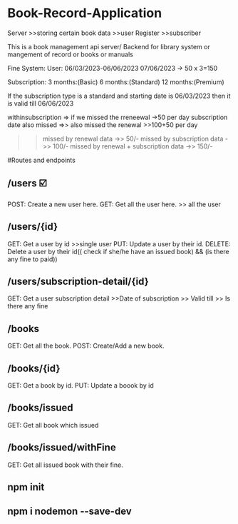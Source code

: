 # Book-Record-Application

Server >>storing certain book data >>user Register >>subscriber

This is a book management api server/ Backend for library system or mangement of record or books or manuals

Fine System:
User: 06/03/2023-06/06/2023
07/06/2023 -> 50 x 3=150

Subscription:
3 months:(Basic)
6 months:(Standard)
12 months:(Premium)

If the subscription type is a standard and starting date is 06/03/2023
then it is valid till 06/06/2023

withinsubscription => if we missed the rreneewal ->50 per day
subscription date also missed =>> also missed the renewal >>100+50 per day

> > missed by renewal data ->> 50/-
> > missed by subscription data ->> 100/-
> > missed by renewal + subscription data ->> 150/-

#Routes and endpoints

## /users ☑️

POST: Create a new user here.
GET: Get all the user here. >> all the user

## /users/{id}

GET: Get a user by id >>single user
PUT: Update a user by their id.
DELETE: Delete a user by their id(( check if she/he have an issued book) && (is there any fine to paid))

## /users/subscription-detail/{id}

GET: Get a user subscription detail >>Date of subscription >> Valid till >> Is there any fine

## /books

GET: Get all the book.
POST: Create/Add a new book.

## /books/{id}

GET: Get a book by id.
PUT: Update a boook by id

## /books/issued

GET: Get all book which issued

## /books/issued/withFine

GET: Get all issued book with their fine.

## npm init

## npm i nodemon --save-dev
